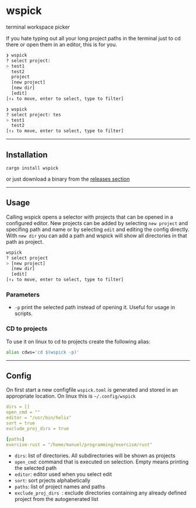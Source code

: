 # wspick
terminal workspace picker

If you hate typing out all your long project paths in the terminal just to cd there or open them in an editor, this is for you.

```bash
❯ wspick
? select project:
> test1
  test2
  project
  [new project]
  [new dir]
  [edit]
[↑↓ to move, enter to select, type to filter]
```

```bash
❯ wspick
? select project: tes 
> test1
  test2
[↑↓ to move, enter to select, type to filter]
```

-----
## Installation
`cargo install wspick`

or just download a binary from the [releases section](https://github.com/MnlPhlp/wspick/releases)

-----
## Usage
Calling wspick opens a selector with projects that can be opened in a configured editor.
New projects can be added by selecting `new project` and specifing path and name or by selecting `edit` and editing the config directly.
With `new dir` you can add a path and wspick will show all directories in that path as project.

```bash
wspick
? select project  
> [new project]
  [new dir]
  [edit]
[↑↓ to move, enter to select, type to filter]
```

### Parameters
- `-p` print the selected path instead of opening it. Useful for usage in scripts.

### CD to projects
To use it on linux to cd to projects create the following alias:
```bash
alias cdws='cd $(wspick -p)'
```
-----
## Config
On first start a new configfile `wspick.toml` is generated and stored in an appropriate location. On linux this is `~/.config/wspick`
```yaml
dirs = []
open_cmd = ""
editor = "/usr/bin/helix"
sort = true
exclude_proj_dirs = true

[paths]
exercism-rust = "/home/manuel/programming/exercism/rust"
```

- `dirs`: list of directories. All subdirectories will be shown as projects
- `open_cmd`: command that is executed on selection. Empty means printing the selected path
- `editor`: editor used when you select edit
- `sort`: sort prjects alphabetically
- `paths`: list of project names and paths
- `exclude_proj_dirs `: exclude directories containing any already defined project from the autogenerated list

